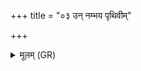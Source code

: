 +++
title = "०३ उन् नम्भय पृथिवीम्"

+++
<details><summary>मूलम् (GR)</summary>

+++(PSK 20.7.3)+++उन् नम्भय पृथिवीं  
भिन्धीदं दिव्यं नभः ।  
ऊध्नो दिव्यस्य नो धातर्  
ईशानो वि ष्या बिलम् ॥
</details>